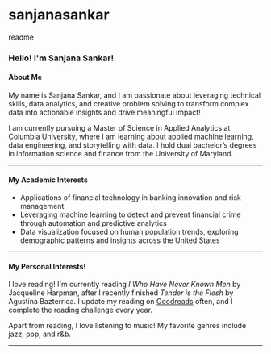 # sanjanasankar
readme

### Hello! I'm Sanjana Sankar!

#### About Me
My name is Sanjana Sankar, and I am passionate about leveraging technical skills, data analytics, and creative problem solving to transform complex data into actionable insights and drive meaningful impact! 

I am currently pursuing a Master of Science in Applied Analytics at Columbia University, where I am learning about applied machine learning, data engineering, and storytelling with data. I hold dual bachelor’s degrees in information science and finance from the University of Maryland.

---
#### My Academic Interests


- Applications of financial technology in banking innovation and risk management
- Leveraging machine learning to detect and prevent financial crime through automation and predictive analytics
- Data visualization focused on human population trends, exploring demographic patterns and insights across the United States

---
#### My Personal Interests!

I love reading! I'm currently reading *I Who Have Never Known Men* by Jacqueline Harpman, after I recently finished *Tender is the Flesh* by Agustina Bazterrica. I update my reading on [Goodreads](https://www.goodreads.com/user/show/127798076-sunny) often, and I complete the reading challenge every year. 

Apart from reading, I love listening to music! My favorite genres include jazz, pop, and r&b. 

---
